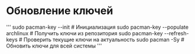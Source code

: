 # Обновление ключей

'''
sudo pacman-key --init               # Инициализация
sudo pacman-key --populate archlinux # Получить ключи из репозитория
sudo pacman-key --refresh-keys       # Проверить текущие ключи на актуальность
sudo pacman -Sy                      # Обновить ключи для всей системы
'''

# 